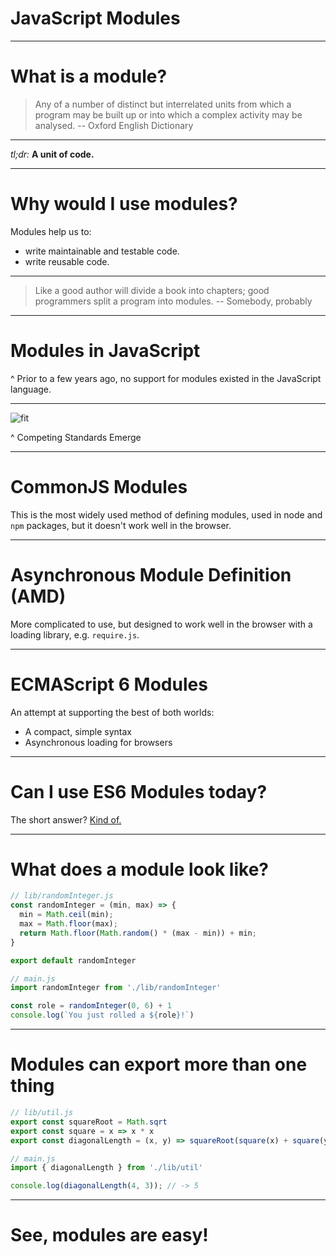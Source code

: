 # JavaScript Modules

---

# What is a module?

> Any of a number of distinct but interrelated units from which a program may be built up or into which a complex activity may be analysed.
> -- Oxford English Dictionary

---

_tl;dr:_ **A unit of code.**

---

# Why would I use modules?

Modules help us to:

- write maintainable and testable code.
- write reusable code.

---

> Like a good author will divide a book into chapters;
> good programmers split a program into modules.
> -- Somebody, probably

---

# Modules in JavaScript

^ Prior to a few years ago, no support for modules existed in the JavaScript language.

---

![fit](https://imgs.xkcd.com/comics/standards.png)

^ Competing Standards Emerge

---

# CommonJS Modules

This is the most widely used method of defining modules, used in node and `npm` packages, but it doesn't work well in the browser.

---

# Asynchronous Module Definition (AMD)

More complicated to use, but designed to work well in the browser with a loading library, e.g. `require.js`.

---

# ECMAScript 6 Modules

An attempt at supporting the best of both worlds:

- A compact, simple syntax
- Asynchronous loading for browsers

---

# Can I use ES6 Modules today?

The short answer? [Kind of.](https://caniuse.com/#feat=es6-module)

---

# What does a module look like?

```JavaScript
// lib/randomInteger.js
const randomInteger = (min, max) => {
  min = Math.ceil(min);
  max = Math.floor(max);
  return Math.floor(Math.random() * (max - min)) + min;
}

export default randomInteger

// main.js
import randomInteger from './lib/randomInteger'

const role = randomInteger(0, 6) + 1
console.log(`You just rolled a ${role}!`)
```

---

# Modules can export more than one thing

```JavaScript
// lib/util.js
export const squareRoot = Math.sqrt
export const square = x => x * x
export const diagonalLength = (x, y) => squareRoot(square(x) + square(y))

// main.js
import { diagonalLength } from './lib/util'

console.log(diagonalLength(4, 3)); // -> 5
```

---

# See, modules are easy!
